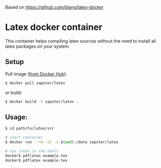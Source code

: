 Based on https://github.com/blang/latex-docker

Latex docker container
=====

This container helps compiling latex sources without the need to install all latex packages on your system.

Setup
-----

Pull image ([from Docker Hub](https://registry.hub.docker.com/u/latex/latex)):
```bash
$ docker pull zapster/latex
```
or build:
```bash
$ docker build -t zapster/latex .

```

Usage:
-----

```bash
$ cd path/to/latex/src

# start container
$ docker run --rm -it -v $(pwd):/data zapster/latex

# use latex in the shell
docker$ pdflatex example.tex
docker$ pdflatex example.tex
```


